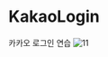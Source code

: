 # KakaoLogin
카카오 로그인 연습
![11](https://user-images.githubusercontent.com/92313032/193721720-b860064d-ae7b-470c-82ee-915caf10617e.png)

